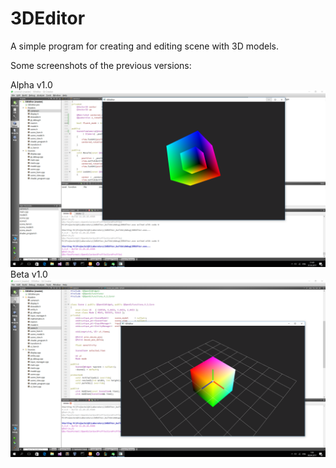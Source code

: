 # 3DEditor
A simple program for creating and editing scene with 3D models.

Some screenshots of the previous versions:

Alpha v1.0
![alt_tag](https://github.com/NocturnalShadow/3DEditor/blob/master/ScreenShots/Alpha.png)
Beta v1.0
![alt_tag](https://github.com/NocturnalShadow/3DEditor/blob/master/ScreenShots/Beta_1_0.png)